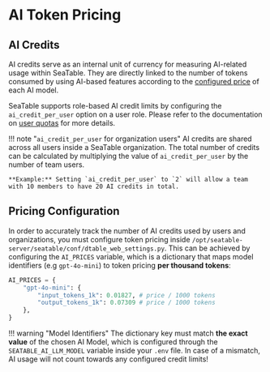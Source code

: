 # AI Token Pricing

## AI Credits

AI credits serve as an internal unit of currency for measuring AI-related usage within SeaTable.
They are directly linked to the number of tokens consumed by using AI-based features according to the [configured price](#pricing-configuration) of each AI model.

SeaTable supports role-based AI credit limits by configuring the `ai_credit_per_user` option on a user role.
Please refer to the documentation on [user quotas](../../configuration/roles-and-permissions.md#user-quotas) for more details.

!!! note "`ai_credit_per_user` for organization users"
    AI credits are shared across all users inside a SeaTable organization. The total number of credits can be calculated by multiplying the value of `ai_credit_per_user` by the number of team users.

    **Example:** Setting `ai_credit_per_user` to `2` will allow a team with 10 members to have 20 AI credits in total.

## Pricing Configuration

In order to accurately track the number of AI credits used by users and organizations, you must configure token pricing inside `/opt/seatable-server/seatable/conf/dtable_web_settings.py`.
This can be achieved by configuring the `AI_PRICES` variable, which is a dictionary that maps model identifiers (e.g `gpt-4o-mini`) to token pricing **per thousand tokens**:

```py
AI_PRICES = {
    "gpt-4o-mini": {
        "input_tokens_1k": 0.01827, # price / 1000 tokens
        "output_tokens_1k": 0.07309 # price / 1000 tokens
    },
}
```

!!! warning "Model Identifiers"
    The dictionary key must match **the exact value** of the chosen AI Model, which is configured through the `SEATABLE_AI_LLM_MODEL` variable inside your `.env` file.
    In case of a mismatch, AI usage will not count towards any configured credit limits!
